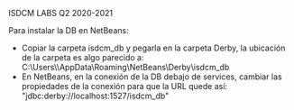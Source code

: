 ISDCM LABS Q2 2020-2021

Para instalar la DB en NetBeans:

- Copiar la carpeta isdcm_db y pegarla en la carpeta Derby, la ubicación de la carpeta es algo parecido a: C:\Users\\<your-User>\AppData\Roaming\NetBeans\Derby\isdcm_db
- En NetBeans, en la conexión de la DB debajo de services, cambiar las propiedades de la conexión para que la URL quede así: "jdbc:derby://localhost:1527/isdcm_db"